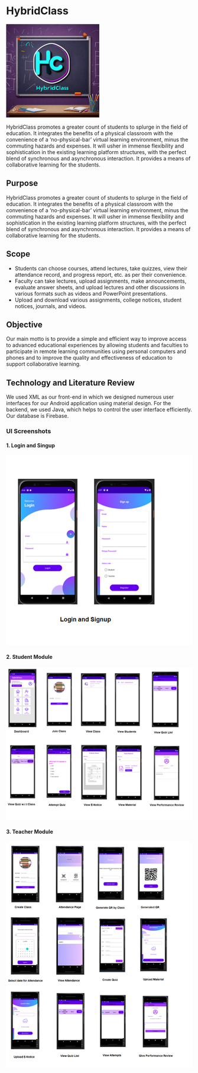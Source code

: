 # HybridClass

<img src="hybridclass-1.jpeg" alt="thumbnail" height="40%" width="50%">

HybridClass promotes a greater count of students to splurge in the field of education. It integrates the benefits of a physical classroom with the convenience of a ‘no-physical-bar’ virtual learning environment, minus the commuting hazards and expenses. It will usher in immense flexibility and sophistication in the existing learning platform structures, with the perfect blend of synchronous and asynchronous interaction. It provides a means of collaborative learning for the students.

## Purpose

HybridClass promotes a greater count of students to splurge in the field of education. It integrates the benefits of a physical classroom with the convenience of a ‘no-physical-bar’ virtual learning environment, minus the commuting hazards and expenses. It will usher in immense flexibility and sophistication in the existing learning platform structures, with the perfect blend of synchronous and asynchronous interaction. It provides a means of collaborative learning for the students.

## Scope

- Students can choose courses, attend lectures, take quizzes, view their attendance record, and progress report, etc. as per their convenience.
- Faculty can take lectures, upload assignments, make announcements, evaluate answer sheets, and upload lectures and other discussions in various formats such as videos and PowerPoint presentations.
- Upload and download various assignments, college notices, student notices, journals, and videos.

## Objective

Our main motto is to provide a simple and efficient way to improve access to advanced educational experiences by allowing students and faculties to participate in remote learning communities using personal computers and phones and to improve the quality and effectiveness of education to support collaborative learning.

## Technology and Literature Review

We used XML as our front-end in which we designed numerous user interfaces for our Android application using material design. For the backend, we used Java, which helps to control the user interface efficiently. Our database is Firebase.

### UI Screenshots

#### 1. Login and Singup
![Login and Logout](Login-Signup.png)

#### 2. Student Module
![Student Module](Student-Module.png)

#### 3. Teacher Module
![Teacher Module](Teacher-Module.png)
